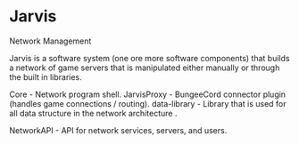 # Jarvis
Network Management

Jarvis is a software system (one ore more software components) that builds a network
of game servers that is manipulated either manually or through the built in libraries.

Core - Network program shell.
JarvisProxy - BungeeCord connector plugin (handles game connections / routing).
data-library - Library that is used for all data structure in the network architecture .

NetworkAPI - API for network services, servers, and users.
